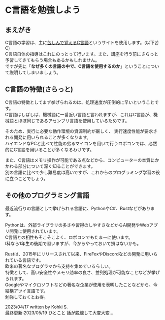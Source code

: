 # C言語を勉強しよう
## まえがき
C言語の学習は、主に[苦しんで覚えるC言語](https://9cguide.appspot.com/index.html)というサイトを使用します。(以下苦C)   
C言語自体の指導はこれにのっとって行います。また、講座を行う前にさらっと予習してきてもらう場合もあるかもしれません。  
ですが先に「**なぜ多くの言語の中で、C言語を使用するのか**」ということについて説明してしまいましょう。  

## C言語の特徴(さらっと)
C言語の特徴としてまず挙げられるのは、処理速度が圧倒的に早いということです。  
C言語はしばしば、機械語に一番近い言語と言われますが、これはC言語が、機械語とほぼ同じであるアセンブリ言語を使用しているためです。  

そのため、実行に必要な動作環境の資源制約が厳しく、
実行速度性能が要求される開発に用いられることが多くなります。  
ハイエンドなPCと比べて性能の劣るマイコンを用いて行うロボコンでは、必然的にC言語を用いることが多くなるわけです。

また、C言語はメモリ操作が可能である点などから、コンピューターの本質にかかわる部分について深く知ることができます。  
別の言語に比べて少し難易度は高いですが、これからのプログラミング学習の役に立つことでしょう。

## その他のプログラミング言語
最近流行りの言語として挙げられる言語に、PythonやC#、Rustなどがあります。

Pythonは、外部ライブラリの多さや習得のしやすさなどからAI開発やWebアプリ開発に使用されています。   
C言語との相性もそこそこよく、ロボコンでもたまーに使います。  
I科なら1年生の後期で習いますが、今からやっておいて損はないかも。

Rustは、2015年にリリースされて以来、FireFoxやDiscordなどの開発に用いられている言語です。  
欧米の著名なプログラマから支持を集めているらしい。  
特徴として、高い安全性やメモリ効率の良さ、並列処理が可能なことなどが挙げられます。  
Googleやマイクロソフトなどの著名な企業が使用を表明したことなどから、今結構アツイ言語です。  
勉強しておくとお得。  

2023/04/17 written by Kohki S.  
最終更新:2023/05/19
ひとこと 話が脱線して大変大変...